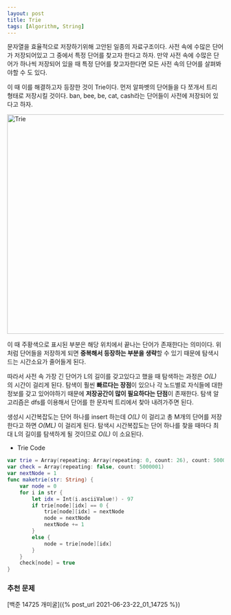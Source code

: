 ```yaml
---
layout: post
title: Trie
tags: [Algorithm, String]
---
```


문자열을 효율적으로 저장하기위해 고안된 일종의 자료구조이다. 사전 속에 수많은 단어가 저장되어있고 그 중에서 특정 단어를 찾고자 한다고 하자. 만약 사전 속에 수많은 단어가 하나씩 저장되어 있을 때 특정 단어를 찾고자한다면 모든 사전 속의 단어를 살펴봐야할 수 도 있다.  

이 때 이를 해결하고자 등장한 것이 Trie이다. 먼저 알파벳의 단어들을 다 쪼개서 트리 형태로 저장시킬 것이다. ban, bee, be, cat, cash라는 단어들이 사전에 저장되어 있다고 하자.  

<img width="510" alt="Trie" src="https://user-images.githubusercontent.com/78075226/121799500-84676b00-cc67-11eb-9466-32470b18eee4.png">

이 때 주황색으로 표시된 부분은 해당 위치에서 끝나는 단어가 존재한다는 의미이다. 위처럼 단어들을 저장하게 되면 **중복해서 등장하는 부분을 생략**할 수 있기 때문에 탐색시 드는 시간소요가 줄어들게 된다.  

따라서 사전 속 가장 긴 단어가 L의 길이를 갖고있다고 했을 때 탐색하는 과정은 *O(L)* 의 시간이 걸리게 된다. 탐색이 훨씬 **빠르다는 장점**이 있으나 각 노드별로 자식들에 대한 정보를 갖고 있어야하기 때문에 **저장공간이 많이 필요하다는 단점**이 존재한다. 탐색 알고리즘은 dfs를 이용해서 단어를 한 문자씩 트리에서 찾아 내려가주면 된다.  

생성시 시간복잡도는 단어 하나를 insert 하는데 *O(L)* 이 걸리고 총 M개의 단어를 저장한다고 하면 *O(ML)* 이 걸리게 된다. 탐색시 시간복잡도는 단어 하나를 찾을 때마다 최대 L의 길이를 탐색하게 될 것이므로 *O(L)* 이 소요된다.  
- Trie Code



```swift
var trie = Array(repeating: Array(repeating: 0, count: 26), count: 5000001)
var check = Array(repeating: false, count: 5000001)
var nextNode = 1
func maketrie(str: String) {
    var node = 0
    for i in str {
        let idx = Int(i.asciiValue!) - 97
        if trie[node][idx] == 0 {
            trie[node][idx] = nextNode
            node = nextNode
            nextNode += 1
        }
        else {
            node = trie[node][idx]
        }
    }
    check[node] = true
}
```

### 추천 문제

[백준 14725 개미굴]({% post_url 2021-06-23-22_01_14725 %})  
